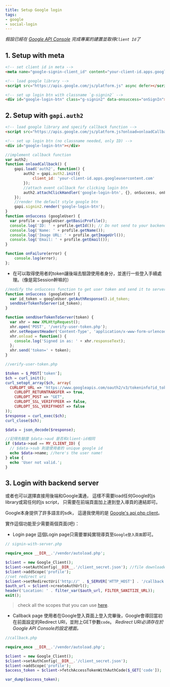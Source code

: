 ```yaml
---
title: Setup Google login
tags: 
- google
- social-login
---
```


*假設已經在 [Google API Console](https://console.developers.google.com/projectselector/apis/library) 完成專案的建置並取得`Client Id`了*
## 1. Setup with meta

```html
<!-- set client id in meta -->
<meta name="google-signin-client_id" content="your-client-id.apps.googleusercontent.com">

<!-- load google library -->
<script src="https://apis.google.com/js/platform.js" async defer></script>

<!-- set up login btn with classname `g-signin2` -->
<div id="google-login-btn" class="g-signin2" data-onsuccess="onSignIn"></div>
```

## 2. Setup with `gapi.auth2`

```html
<!-- load google library and specify callback function -->
<script src="https://apis.google.com/js/platform.js?onload=onloadCallback" async defer></script>

<!-- set up login btn (no classname needed, only ID) -->
<div id="google-login-btn"></div>
```

```js
//implement callback function
var auth2;
function onloadCallback() {
    gapi.load('auth2', function() {
        auth2 = gapi.auth2.init({
            client_id: 'your-client-id.apps.googleusercontent.com'
        });
        //attach event callback for clicking login btn
        auth2.attachClickHandler('google-login-btn', {}, onSuccess, onFailure);
    });
    //render the default style google btn
    gapi.signin2.render('google-login-btn');
}
function onSuccess (googleUser) {
  var profile = googleUser.getBasicProfile();
  console.log('ID: ' + profile.getId()); // Do not send to your backend! Use an ID token instead.
  console.log('Name: ' + profile.getName());
  console.log('Image URL: ' + profile.getImageUrl());
  console.log('Email: ' + profile.getEmail());
}

function onFailure(error) {
    console.log(error);
};

```

- 在可以取得使用者的token讓後端去驗證使用者身分，並進行一些登入手續處理。（像是寫Session幹嘛的）

```js
//modify the onSuccess function to get user token and send it to server
function onSuccess (googleUser) {
  var id_token = googleUser.getAuthResponse().id_token;
  sendUserTokenToServer(id_token);
}

function sendUserTokenToServer(token) {
  var xhr = new XMLHttpRequest();
  xhr.open('POST', '/verify-user-token.php');
  xhr.setRequestHeader('Content-Type', 'application/x-www-form-urlencoded');
  xhr.onload = function() {
    console.log('Signed in as: ' + xhr.responseText);
  };
  xhr.send('token=' + token);
}

```

```php
//verify-user-token.php

$token = $_POST['token'];
$ch = curl_init();
curl_setopt_array($ch, array(
  CURLOPT_URL => 'https://www.googleapis.com/oauth2/v3/tokeninfo?id_token='.$token,
    CURLOPT_RETURNTRANSFER => true,
    CURLOPT_POST => "GET",
    CURLOPT_SSL_VERIFYPEER => false,
    CURLOPT_SSL_VERIFYHOST => false
));
$response = curl_exec($ch);
curl_close($ch);

$data = json_decode($response);

//記得先驗證 $data->aud 是否和client-id相同
if ($data->aud == MY_CLIENT_ID) {
  // $data->sub 則是使用者的 unique google id
  echo $data->name; //here's the user name!
} else {
  echo 'User not valid.';
}

```


## 3. Login with backend server

或者也可以選擇直接用後端和Google溝通，
這樣不需要load任何Google的js library或寫任何的js script，
只需要在前端頁面加上連到登入導頁的連結即可。

Google本身提供了許多語言的sdk，
這邊我使用的是 [Google's api php client](https://github.com/google/google-api-php-client)。

實作這個功能至少需要兩個頁面(吧)：

- Login page
  這個Login page只需要單純實現導頁至`Google登入頁面`即可。

```php
// signin-with-server.php

require_once __DIR__.'/vendor/autoload.php';

$client = new Google_Client();
$client->setAuthConfig(__DIR__.'/client_secret.json'); //file downloaded from Google API Console
$client->addScope('profile');
//set redirect uri
$client->setRedirectUri('http://' . $_SERVER['HTTP_HOST'] . '/callback.php');
$auth_url = $client->createAuthUrl();
header('Location: ' . filter_var($auth_url, FILTER_SANITIZE_URL));
exit();
```

> check all the scopes that you can use [here](https://developers.google.com/identity/protocols/googlescopes).

- Callback page
  使用者在Google登入頁面上登入完畢後，Google會導回當初在前面設定的Redirect URI，並附上GET參數`code`。
  *Redirect URI必須存在於Google API Console的設定裡面。*

```php
//callback.php

require_once __DIR__.'/vendor/autoload.php';

$client = new Google_Client();
$client->setAuthConfig(__DIR__.'/client_secret.json');
$client->addScope('profile');
$access_token = $client->fetchAccessTokenWithAuthCode($_GET['code']);

var_dump($access_token);
```